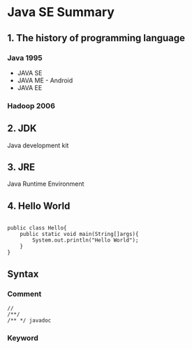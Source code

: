 <!--
 * @Author: your name
 * @Date: 2022-01-04 20:43:23
 * @LastEditTime: 2022-02-09 22:23:23
-->

# Java SE Summary

## 1. The history of programming language

### Java 1995

* JAVA SE
* JAVA ME - Android
* JAVA EE

### Hadoop 2006

## 2. JDK

Java development kit

## 3. JRE

Java Runtime Environment

## 4. Hello World

```

public class Hello{
    public static void main(String[]args){
        System.out.println("Hello World");
    }
}
```

## Syntax

### Comment

```
//
/**/
/** */ javadoc
```

### Keyword

